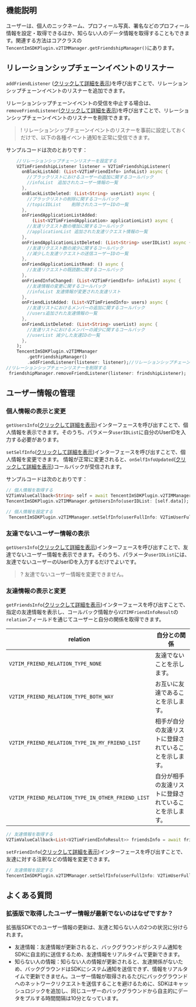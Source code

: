 ## 機能説明
ユーザーは、個人のニックネーム、プロフィール写真、署名などのプロフィール情報を設定・取得できるほか、知らない人のデータ情報を取得することもできます。関連する方法はコアクラスの` TencentImSDKPlugin.v2TIMManager.getFriendshipManager()`にあります。


## リレーションシップチェーンイベントのリスナー
`addFriendListener` ([クリックして詳細を表示](https://comm.qq.com/im/doc/flutter/zh/SDKAPI/Api/V2TIMFriendshipManager/addFriendListener.html))を呼び出すことで、リレーションシップチェーンイベントのリスナーを追加できます。

リレーションシップチェーンイベントの受信を中止する場合は、`removeFriendListener`([クリックして詳細を表示](https://comm.qq.com/im/doc/flutter/zh/SDKAPI/Api/V2TIMFriendshipManager/removeFriendListener.html))を呼び出すことで、リレーションシップチェーンイベントのリスナーを削除できます。

> ! リレーションシップチェーンイベントのリスナーを事前に設定しておくだけで、以下の各種イベント通知を正常に受信できます。

サンプルコードは次のとおりです：


```dart
    //リレーションシップチェーンリスナーを設定する
    V2TimFriendshipListener listener = V2TimFriendshipListener(
      onBlackListAdd: (List<V2TimFriendInfo> infoList) async {
        //ブラックリストにおけるユーザーの追加に関するコールバック
        //infoList　追加されたユーザー情報の一覧
      },
      onBlackListDeleted: (List<String> userList) async {
        //ブラックリストの削除に関するコールバック
        //topicIDList    削除されたユーザーIDの一覧
      },
      onFriendApplicationListAdded:
          (List<V2TimFriendApplication> applicationList) async {
        //友達リクエスト数の増加に関するコールバック
        //applicationList 追加された友達リクエスト情報の一覧
      },
      onFriendApplicationListDeleted: (List<String> userIDList) async {
        //友達リクエスト数の減少に関するコールバック
        //減少した友達リクエストの送信ユーザーIDの一覧
      },
      onFriendApplicationListRead: () async {
        //友達リクエストの既読数に関するコールバック
      },
      onFriendInfoChanged: (List<V2TimFriendInfo> infoList) async {
        //友達情報の変更に関するコールバック
        //infoList 友達情報が変更された友達リスト
      },
      onFriendListAdded: (List<V2TimFriendInfo> users) async {
        //友達リストにおけるメンバーの追加に関するコールバック
        //users追加された友達情報の一覧
      },
      onFriendListDeleted: (List<String> userList) async {
        //友達リストにおけるメンバーの減少に関するコールバック
        //userList 減少した友達IDの一覧
      },
    );
    TencentImSDKPlugin.v2TIMManager
        .getFriendshipManager()
        .addFriendListener(listener: listener);//リレーションシップチェーンリスナーを追加する
//リレーションシップチェーンリスナーを削除する
 friendshipManager.removeFriendListener(listener: frindshipListener);
```



## ユーザー情報の管理
### 個人情報の表示と変更
`getUsersInfo`([クリックして詳細を表示](https://comm.qq.com/im/doc/flutter/zh/SDKAPI/Api/V2TIMManager/getUsersInfo.html))インターフェースを呼び出すことで、個人情報を表示できます。そのうち、パラメータ`userIDList`に自分のUserIDを入力する必要があります。

`setSelfInfo`([クリックして詳細を表示](https://comm.qq.com/im/doc/flutter/zh/SDKAPI/Api/V2TIMManager/setSelfInfo.html))インターフェースを呼び出すことで、個人情報を変更できます。
情報が正常に変更されると、`onSelfInfoUpdated`([クリックして詳細を表示](https://comm.qq.com/im/doc/flutter/zh/SDKAPI/Callback/V2TimUserFullInfoCallback.html))コールバックが受信されます。

サンプルコードは次のとおりです：


```dart
// 個人情報を取得する
V2TimValueCallback<String> self = await TencentImSDKPlugin.v2TIMManager.getLoginUser();
TencentImSDKPlugin.v2TIMManager.getUsersInfo(userIDList: [self.data]);

// 個人情報を設定する
 TencentImSDKPlugin.v2TIMManager.setSelfInfo(userFullInfo: V2TimUserFullInfo(nickName: "",role: 0,faceUrl: ""));

```


### 友達でないユーザー情報の表示
`getUsersInfo`([クリックして詳細を表示](https://comm.qq.com/im/doc/flutter/zh/SDKAPI/Api/V2TIMManager/getUsersInfo.html))インターフェースを呼び出すことで、友達でないユーザー情報を表示できます。そのうち、パラメータ`userIDList`には、友達でないユーザーのUserIDを入力するだけでよいです。

> ? 友達でないユーザー情報を変更できません。

### 友達情報の表示と変更
`getFriendsInfo`([クリックして詳細を表示](https://comm.qq.com/im/doc/flutter/zh/SDKAPI/Api/V2TIMFriendshipManager/getFriendsInfo.html))インターフェースを呼び出すことで、指定の友達情報を表示し、コールバック情報から`V2TIMFriendInfoResult`の`relation`フィールドを通じてユーザーと自分の関係を取得できます。

| relation                                          | 自分との関係               |
| ------------------------------------------------- | -------------------------- |
| `V2TIM_FRIEND_RELATION_TYPE_NONE`                 | 友達でないことを示します。             |
| `V2TIM_FRIEND_RELATION_TYPE_BOTH_WAY`             | お互いに友達であることを示します。             |
| `V2TIM_FRIEND_RELATION_TYPE_IN_MY_FRIEND_LIST`    | 相手が自分の友達リストに登録されていることを示します。|
| `V2TIM_FRIEND_RELATION_TYPE_IN_OTHER_FRIEND_LIST` | 自分が相手の友達リストに登録されていることを示します。|



```dart
// 友達情報を取得する
V2TimValueCallback<List<V2TimFriendInfoResult>> friendsInfo = await friendshipManager.getFriendsInfo(userIDList: []);
```


`setFriendInfo`([クリックして詳細を表示](https://comm.qq.com/im/doc/flutter/zh/SDKAPI/Api/V2TIMFriendshipManager/setFriendInfo.html))インターフェースを呼び出すことで、友達に対する注釈などの情報を変更できます。



```dart
// 友達情報を設定する
TencentImSDKPlugin.v2TIMManager.setSelfInfo(userFullInfo: V2TimUserFullInfo(nickName: "",role: 0,faceUrl: ""));
```


## よくある質問
### 拡張版で取得したユーザー情報が最新でないのはなぜですか？
拡張版SDKでのユーザー情報の更新は、友達と知らない人の2つの状況に分けられます。
 - 友達情報：友達情報が更新されると、バックグラウンドがシステム通知をSDKに自主的に送信するため、友達情報をリアルタイムで更新できます。
 - 知らない人の情報：知らない人の情報が更新されると、友達関係がないため、バックグラウンドはSDKにシステム通知を送信できず、情報をリアルタイムで更新できません。ユーザー情報が取得されるたびにバックグラウンドへのネットワークリクエストを送信することを避けるために、SDKはキャッシュロジックを追加し、同じユーザーのバックグラウンドから自主的にデータをプルする時間間隔は10分となっています。

